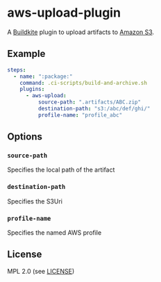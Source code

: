 # aws-upload-plugin

A [Buildkite](https://buildkite.com/) plugin to upload artifacts to [Amazon S3](https://aws.amazon.com/s3/).

## Example

```yml
steps:
  - name: ":package:"
    command: .ci-scripts/build-and-archive.sh
    plugins:
      - aws-upload:
          source-path: ".artifacts/ABC.zip"
          destination-path: "s3:/abc/def/ghi/"
          profile-name: "profile_abc"
```

## Options

### `source-path`

Specifies the local path of the artifact

### `destination-path`

Specifies the S3Uri

### `profile-name`

Specifies the named AWS profile

## License

MPL 2.0 (see [LICENSE](LICENSE))
